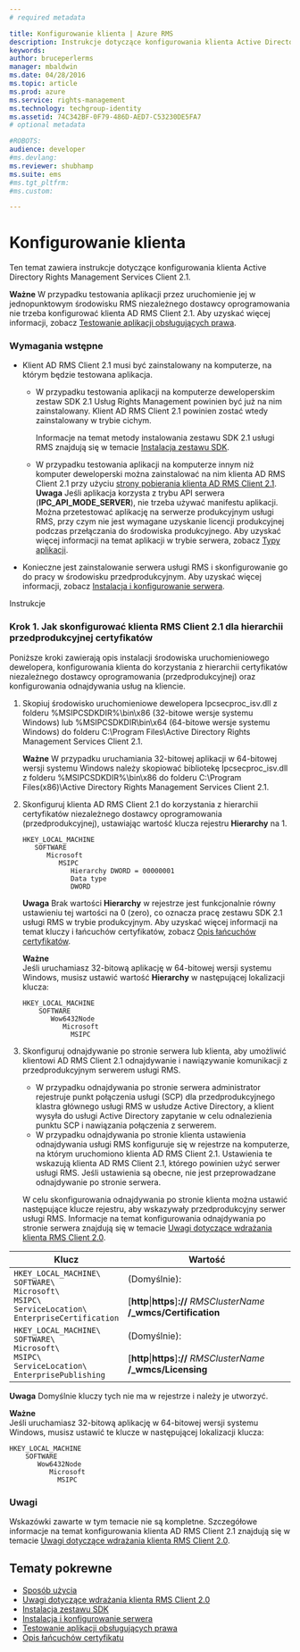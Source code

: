 ```yaml
---
# required metadata

title: Konfigurowanie klienta | Azure RMS
description: Instrukcje dotyczące konfigurowania klienta Active Directory Rights Management Services Client 2.1.
keywords:
author: bruceperlerms
manager: mbaldwin
ms.date: 04/28/2016
ms.topic: article
ms.prod: azure
ms.service: rights-management
ms.technology: techgroup-identity
ms.assetid: 74C342BF-0F79-486D-AED7-C53230DE5FA7
# optional metadata

#ROBOTS:
audience: developer
#ms.devlang:
ms.reviewer: shubhamp
ms.suite: ems
#ms.tgt_pltfrm:
#ms.custom:

---
```


# Konfigurowanie klienta

Ten temat zawiera instrukcje dotyczące konfigurowania klienta Active Directory Rights Management Services Client 2.1.

**Ważne** W przypadku testowania aplikacji przez uruchomienie jej w jednopunktowym środowisku RMS niezależnego dostawcy oprogramowania nie trzeba konfigurować klienta AD RMS Client 2.1. Aby uzyskać więcej informacji, zobacz [Testowanie aplikacji obsługujących prawa](running-your-first-application.md).

 

### Wymagania wstępne

-   Klient AD RMS Client 2.1 musi być zainstalowany na komputerze, na którym będzie testowana aplikacja.

    -   W przypadku testowania aplikacji na komputerze deweloperskim zestaw SDK 2.1 Usług Rights Management powinien być już na nim zainstalowany. Klient AD RMS Client 2.1 powinien zostać wtedy zainstalowany w trybie cichym.

        Informacje na temat metody instalowania zestawu SDK 2.1 usługi RMS znajdują się w temacie [Instalacja zestawu SDK](create-your-first-rights-aware-application.md).

    -   W przypadku testowania aplikacji na komputerze innym niż komputer deweloperski można zainstalować na nim klienta AD RMS Client 2.1 przy użyciu [strony pobierania klienta AD RMS Client 2.1](http://www.microsoft.com/en-us/download/details.aspx?id=38396).
        **Uwaga** Jeśli aplikacja korzysta z trybu API serwera (**IPC\_API\_MODE\_SERVER**), nie trzeba używać manifestu aplikacji. Można przetestować aplikację na serwerze produkcyjnym usługi RMS, przy czym nie jest wymagane uzyskanie licencji produkcyjnej podczas przełączania do środowiska produkcyjnego. Aby uzyskać więcej informacji na temat aplikacji w trybie serwera, zobacz [Typy aplikacji](application-types.md).

         

-   Konieczne jest zainstalowanie serwera usługi RMS i skonfigurowanie go do pracy w środowisku przedprodukcyjnym. Aby uzyskać więcej informacji, zobacz [Instalacja i konfigurowanie serwera](how-to-install-and-configure-an-rms-server.md).

Instrukcje

### Krok 1. Jak skonfigurować klienta RMS Client 2.1 dla hierarchii przedprodukcyjnej certyfikatów

Poniższe kroki zawierają opis instalacji środowiska uruchomieniowego dewelopera, konfigurowania klienta do korzystania z hierarchii certyfikatów niezależnego dostawcy oprogramowania (przedprodukcyjnej) oraz konfigurowania odnajdywania usług na kliencie.

1.  Skopiuj środowisko uruchomieniowe dewelopera Ipcsecproc\_isv.dll z folderu %MSIPCSDKDIR%\\bin\\x86 (32-bitowe wersje systemu Windows) lub %MSIPCSDKDIR\\bin\\x64 (64-bitowe wersje systemu Windows) do folderu C:\\Program Files\\Active Directory Rights Management Services Client 2.1.

    **Ważne** W przypadku uruchamiania 32-bitowej aplikacji w 64-bitowej wersji systemu Windows należy skopiować bibliotekę Ipcsecproc\_isv.dll z folderu %MSIPCSDKDIR%\\bin\\x86 do folderu C:\\Program Files(x86)\\Active Directory Rights Management Services Client 2.1.

     

2.  Skonfiguruj klienta AD RMS Client 2.1 do korzystania z hierarchii certyfikatów niezależnego dostawcy oprogramowania (przedprodukcyjnej), ustawiając wartość klucza rejestru **Hierarchy** na 1.

    ```
    HKEY_LOCAL_MACHINE
       SOFTWARE
          Microsoft
             MSIPC
                Hierarchy DWORD = 00000001
                Data type
                DWORD
    ```

    **Uwaga** Brak wartości **Hierarchy** w rejestrze jest funkcjonalnie równy ustawieniu tej wartości na 0 (zero), co oznacza pracę zestawu SDK 2.1 usługi RMS w trybie produkcyjnym. Aby uzyskać więcej informacji na temat kluczy i łańcuchów certyfikatów, zobacz [Opis łańcuchów certyfikatów](understanding-certificate-chains.md).

    **Ważne**  
    Jeśli uruchamiasz 32-bitową aplikację w 64-bitowej wersji systemu Windows, musisz ustawić wartość **Hierarchy** w następującej lokalizacji klucza:

    ```
    HKEY_LOCAL_MACHINE
        SOFTWARE
           Wow6432Node
              Microsoft
                MSIPC
    ```
     

3.  Skonfiguruj odnajdywanie po stronie serwera lub klienta, aby umożliwić klientowi AD RMS Client 2.1 odnajdywanie i nawiązywanie komunikacji z przedprodukcyjnym serwerem usługi RMS.

    -   W przypadku odnajdywania po stronie serwera administrator rejestruje punkt połączenia usługi (SCP) dla przedprodukcyjnego klastra głównego usługi RMS w usłudze Active Directory, a klient wysyła do usługi Active Directory zapytanie w celu odnalezienia punktu SCP i nawiązania połączenia z serwerem.
    -   W przypadku odnajdywania po stronie klienta ustawienia odnajdywania usługi RMS konfiguruje się w rejestrze na komputerze, na którym uruchomiono klienta AD RMS Client 2.1. Ustawienia te wskazują klienta AD RMS Client 2.1, którego powinien użyć serwer usługi RMS. Jeśli ustawienia są obecne, nie jest przeprowadzane odnajdywanie po stronie serwera.

    W celu skonfigurowania odnajdywania po stronie klienta można ustawić następujące klucze rejestru, aby wskazywały przedprodukcyjny serwer usługi RMS. Informacje na temat konfigurowania odnajdywania po stronie serwera znajdują się w temacie [Uwagi dotyczące wdrażania klienta RMS Client 2.0](https://TechNet.Microsoft.Com/en-us/library/jj159267(WS.10).aspx).

|Klucz|Wartość|
|---|-----|
|`HKEY_LOCAL_MACHINE\`<br>`SOFTWARE\`<br>`Microsoft\`<br>`MSIPC\`<br>`ServiceLocation\`<br>`EnterpriseCertification`|(Domyślnie):<br><br> [**http**&#124;**https**]**://** *RMSClusterName* **/_wmcs/Certification**|
|`HKEY_LOCAL_MACHINE\`<br>`SOFTWARE\`<br>`Microsoft\`<br>`MSIPC\`<br>`ServiceLocation\`<br>`EnterprisePublishing`|(Domyślnie):<br><br> [**http**&#124;**https**]**://** *RMSClusterName* **/_wmcs/Licensing**|


**Uwaga** Domyślnie kluczy tych nie ma w rejestrze i należy je utworzyć.
     
**Ważne**  
    Jeśli uruchamiasz 32-bitową aplikację w 64-bitowej wersji systemu Windows, musisz ustawić te klucze w następującej lokalizacji klucza:


    HKEY_LOCAL_MACHINE
        SOFTWARE
           Wow6432Node
              Microsoft
                MSIPC
    

### Uwagi

Wskazówki zawarte w tym temacie nie są kompletne. Szczegółowe informacje na temat konfigurowania klienta AD RMS Client 2.1 znajdują się w temacie [Uwagi dotyczące wdrażania klienta RMS Client 2.0](https://TechNet.Microsoft.Com/en-us/library/jj159267(WS.10).aspx).

## Tematy pokrewne


* [Sposób użycia](how-to-use-msipc.md)
* [Uwagi dotyczące wdrażania klienta RMS Client 2.0](https://TechNet.Microsoft.Com/en-us/library/jj159267(WS.10).aspx)
* [Instalacja zestawu SDK](create-your-first-rights-aware-application.md)
* [Instalacja i konfigurowanie serwera](how-to-install-and-configure-an-rms-server.md)
* [Testowanie aplikacji obsługujących prawa](running-your-first-application.md)
* [Opis łańcuchów certyfikatu](understanding-certificate-chains.md)
 

 


<!--HONumber=Apr16_HO4-->


